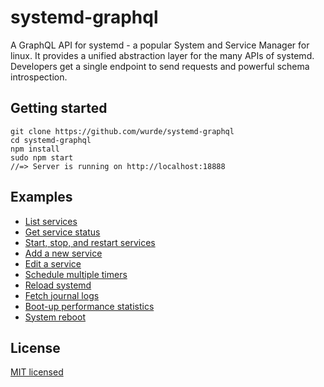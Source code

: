 # systemd-graphql

A GraphQL API for systemd - a popular System and Service Manager for linux. It provides a unified abstraction layer for the many APIs of systemd. Developers get a single endpoint to send requests and powerful schema introspection.

## Getting started

```
git clone https://github.com/wurde/systemd-graphql
cd systemd-graphql
npm install
sudo npm start
//=> Server is running on http://localhost:18888
```

## Examples

- [List services](./examples/list-services.graphql)
- [Get service status](./examples/service-status.graphql)
- [Start, stop, and restart services](./examples/start-stop-restart.graphql)
- [Add a new service](./examples/add-service.graphql)
- [Edit a service](./examples/edit-service.graphql)
- [Schedule multiple timers](./examples/schedule-timers.graphql)
- [Reload systemd](./examples/reload-systemd.graphql)
- [Fetch journal logs](./examples/fetch-journal.graphql)
- [Boot-up performance statistics](./examples/boot-stats.graphql)
- [System reboot](./examples/system-reboot.graphql)

## License

[MIT licensed](./LICENSE)
